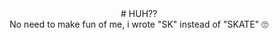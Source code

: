 <center># HUH??</center>
<span></span>
<center>No need to make fun of me, i wrote "SK" instead of "SKATE" 🙄</center>
